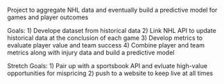 Project to aggregate NHL data and eventually build a predictive model for games and player outcomes


Goals:
    1) Develope dataset from historical data
    2) Link NHL API to update historical data at the conclusion of each game
    3) Develop metrics to evaluate player value and team success
    4) Combine player and team metrics along with injury data and build a predictive model

Stretch Goals:
    1) Pair up with a sportsbook API and evluate high-value opportunities for mispricing
    2) push to a website to keep live at all times